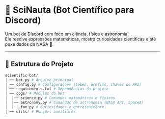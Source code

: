 # 🔬 SciNauta (Bot Científico para Discord)

Um bot de Discord com foco em ciência, física e astronomia.  
Ele resolve expressões matemáticas, mostra curiosidades científicas e até puxa dados da NASA 🚀.

---

## 📂 Estrutura do Projeto

```python
scientific-bot/
│ ── bot.py # Arquivo principal
│ ── config.py # Configurações (token, prefixo, chaves de API)
│ ── requirements.txt # Dependências do projeto
│ ── cogs/ # Módulos do bot
│  │── science.py # Comandos matemáticos e físicos
│  │── astronomy.py # Comandos de astronomia (NASA API, SpaceX)
│  │── fun.py # Curiosidades e entretenimento
│ ── utils/ # Funções auxiliares
```
